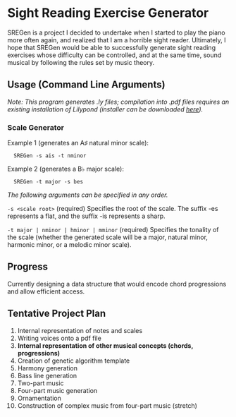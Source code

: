 # Sight Reading Exercise Generator
SREGen is a project I decided to undertake when I started to play
the piano more often again, and realized that I am a horrible sight
reader. Ultimately, I hope that SREGen would be able to successfully
generate sight reading exercises whose difficulty can be controlled,
and at the same time, sound musical by following the rules set by
music theory.

## Usage (Command Line Arguments)

*Note: This program generates .ly files; compilation into .pdf files
requires an existing installation of Lilypond (installer can be
downloaded [here](http://lilypond.org)).*

### Scale Generator
Example 1 (generates an A&#9839; natural minor scale):

```
  SREGen -s ais -t nminor
```
Example 2 (generates a B&#9837; major scale):

```
  SREGen -t major -s bes
```

*The following arguments can be specified in any order.*

`-s <scale root>` (required) Specifies the root of the scale. The suffix
  -es represents a flat, and the suffix -is represents a sharp.

`-t major | nminor | hminor | mminor` (required) Specifies the tonality of
  the scale (whether the generated scale will be a major, natural minor,
  harmonic minor, or a melodic minor scale).

## Progress
Currently designing a data structure that would encode chord
progressions and allow efficient access.

## Tentative Project Plan
  1. Internal representation of notes and scales
  2. Writing voices onto a pdf file
  3. **Internal representation of other musical concepts (chords, progressions)**
  4. Creation of genetic algorithm template
  5. Harmony generation
  6. Bass line generation
  7. Two-part music
  8. Four-part music generation
  9. Ornamentation
  10. Construction of complex music from four-part music (stretch)
